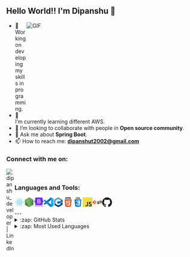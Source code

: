 
<h2>Hello World!! I'm Dipanshu 👋</h2>

<img align="right" alt="GIF" src="https://c.tenor.com/NOYF3f82b_gAAAAC/programmer.gif" width="450" height="245" />

- 🔭 Working on developing my skills in programming.
- 🌱 I’m currently learning different AWS.
- 👯 I’m looking to collaborate with people in **Open source community**.
- 💬 Ask me about **Spring Boot**.
- 📫 How to reach me: <a href="mailto:dipanshut2002@gmail.com">**dipanshut2002@gmail.com**</a>


### Connect with me on:
[<img align="left" alt="dipanshu_developer | LinkedIn" width="22px" src="https://cdn.jsdelivr.net/npm/simple-icons@v3/icons/linkedin.svg" />][linkedin]

<br />

### Languages and Tools:


<img align="left" alt="React" width="26px" src="https://raw.githubusercontent.com/github/explore/80688e429a7d4ef2fca1e82350fe8e3517d3494d/topics/react/react.png" />

<img align="left" alt="Node.js" width="26px" src="https://raw.githubusercontent.com/github/explore/80688e429a7d4ef2fca1e82350fe8e3517d3494d/topics/nodejs/nodejs.png" />

<img align="left" alt="Bootstrap" width="26px" src="https://raw.githubusercontent.com/devicons/devicon/master/icons/bootstrap/bootstrap-plain-wordmark.svg" />

<img align="left" alt="Visual Studio Code" width="26px" src="https://raw.githubusercontent.com/github/explore/80688e429a7d4ef2fca1e82350fe8e3517d3494d/topics/visual-studio-code/visual-studio-code.png" />


<img align="left" alt="cpp" width="26px" src="https://raw.githubusercontent.com/devicons/devicon/master/icons/cplusplus/cplusplus-original.svg" />

<img align="left" alt="HTML5" width="26px" src="https://raw.githubusercontent.com/github/explore/80688e429a7d4ef2fca1e82350fe8e3517d3494d/topics/html/html.png" />

<img align="left" alt="CSS3" width="26px" src="https://raw.githubusercontent.com/github/explore/80688e429a7d4ef2fca1e82350fe8e3517d3494d/topics/css/css.png" />


<img align="left" alt="JavaScript" width="26px" src="https://raw.githubusercontent.com/github/explore/80688e429a7d4ef2fca1e82350fe8e3517d3494d/topics/javascript/javascript.png" />


<img align="left" alt="Git" width="26px" src="https://raw.githubusercontent.com/github/explore/80688e429a7d4ef2fca1e82350fe8e3517d3494d/topics/git/git.png" />

<img align="left" alt="GitHub" width="26px" src="https://raw.githubusercontent.com/github/explore/78df643247d429f6cc873026c0622819ad797942/topics/github/github.png" />

<br />
<br />
---

<details>
  <summary>:zap: GitHub Stats</summary>

  <img align="left" alt="Dipanshu's GitHub Stats" src="https://github-readme-stats.vercel.app/api?username=Dipanshudidthis&show_icons=true&hide_border=true" />

</details>

<details>
  <summary>:zap: Most Used Languages</summary>

<img align="left" alt="Dipanshu's GitHub Top Languages" src="https://github-readme-stats.vercel.app/api/top-langs/?username=Dipanshudidthis" />

</details>

[linkedin]: https://www.linkedin.com/in/dipanshu-tiwari-189a59174/
[portfolio]: https://vigilant-hoover-f31ea4.netlify.app/
